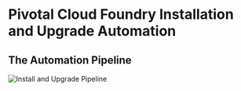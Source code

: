 # Pivotal Cloud Foundry Installation and Upgrade Automation

## The Automation Pipeline

![Install and Upgrade Pipeline](../../docs/images/pcf-install-and-upgrade-pipeline.png)
